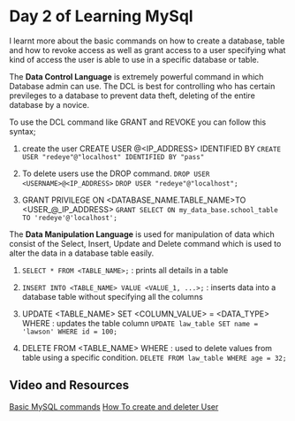# Day 2 of Learning MySql

I learnt more about the basic commands on how to create a database, table and how to revoke access as well as grant access to a user specifying what kind of access the user is able to use in a specific database or table.

The **Data Control Language** is extremely powerful command in which Database admin can use. The DCL is best for controlling who has certain previleges to a database to prevent data theft, deleting of the entire database by a novice.

To use the DCL command like GRANT and REVOKE you can follow this syntax;
1. create the user
CREATE USER <NAME>@<IP_ADDRESS> IDENTIFIED BY <PASSWORD>
`CREATE USER "redeye"@"localhost" IDENTIFIED BY "pass"`

2. To delete users use the DROP command.
`DROP USER <USERNAME>@<IP_ADDRESS>`
`DROP USER "redeye"@"localhost";`

3. GRANT PRIVILEGE ON <DATABASE_NAME.TABLE_NAME>TO <USER_@_IP_ADDRESS>
`GRANT SELECT ON my_data_base.school_table TO 'redeye'@'localhost';`

The **Data Manipulation Language** is used for manipulation of data which consist of the Select, Insert, Update and Delete command which is used to alter the data in a database table easily.

1. `SELECT * FROM <TABLE_NAME>;` : prints all details in a table

2. `INSERT INTO <TABLE_NAME> VALUE <VALUE_1, ...>;` : inserts data into a database table without specifying all the columns

3. UPDATE <TABLE_NAME> SET <COLUMN_VALUE> = <DATA_TYPE> WHERE <CONDITION> : updates the table column
`UPDATE law_table SET name = 'lawson' WHERE id = 100;`

4. DELETE FROM <TABLE_NAME> WHERE <CONDITION>: used to delete values from table using a specific condition.
`DELETE FROM law_table WHERE age = 32;`

## Video and Resources
[Basic MySQL commands](https://youtu.be/cWMCHbxMiMI?si=fNSZfn9RKzee1iim)
[How To create and deleter User](https://www.digitalocean.com/community/tutorials/how-to-create-a-new-user-and-grant-permissions-in-mysql)